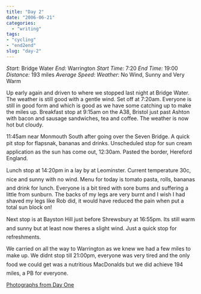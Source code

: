 ```yaml
---
title: "Day 2"
date: "2006-06-21"
categories:
  - "writing"
tags:
- "cycling"
- "end2end"
slug: "day-2"
---
```


_Start:_ Bridge Water _End:_ Warrington _Start Time:_ 7:20 _End Time:_ 19:00 _Distance:_ 193 miles _Average Speed:_ _Weather:_ No Wind, Sunny and Very Warm

 <!-- [![Photo sharing][image-1]][1] -->
Up early again and driven to where we stopped last night at Bridge Water. The weather is still good with a gentle wind. Set off at 7:20am. Everyone is still in good form and which is good as we have some catching up to make the miles up. Breakfast stop at 9:15am on the A38, Bristol just past Ashton with bacon and sausage sandwiches, tea and coffee. The weather is now hot but cloudy.

 <!-- [![Photo sharing][image-2]][2] -->
11:45am near Monmouth South after going over the Seven Bridge. A quick pit stop for flapsnak, bananas and drinks. Unscheduled stop for sun cream application as the sun has come out, 12:30am. Pasted the border, Hereford England.

Lunch stop at 14:20pm in a lay by at Leominster. Current temperature 30c, nice and sunny with no wind. Menu for today is tomato pasta, rolls, bananas and drink for lunch. Everyone is a bit tired with sore bums and suffering a little from sunburn. The backs of my legs are very burnt and I wish I had shaved my legs like Rob did, it would have reduced the pain when put a total sun block on!

 <!-- [![Photo sharing][image-3]][3] -->
Next stop is at Bayston Hill just before Shrewsbury at 16:55pm. Its still warm and sunny but at least now theres a slight wind. Just a quick stop for refreshments.

We carried on all the way to Warrington as we knew we had a few miles to make up. We didnt stop till 21:00pm, everyone was very tired and the only food we could get was a nutritious MacDonalds but we did achieve 194 miles, a PB for everyone.

[Photographs from Day One][4]

[1]:	https://flickr.com/photos/70011121@N00/165721691 "P6060001.JPG"
[2]:	https://flickr.com/photos/70011121@N00/165726735 "P6060013.JPG"
[3]:	https://flickr.com/photos/70011121@N00/165733873 "P6060032.JPG"
[4]:	https://www.flickr.com/photos/funkylarma/tags/060606/

[image-1]:	/images/165721691_8267f94f50_m.jpg
[image-2]:	/images/165726735_a020e927d5_m.jpg
[image-3]:	/images/165733873_c6326ee1e1_m.jpg
